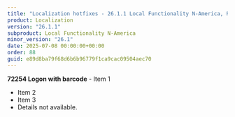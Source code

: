 ```yaml
---
title: "Localization hotfixes - 26.1.1 Local Functionality N-America, Release date July 8, 2025 - Hotfixes"
product: Localization
version: "26.1.1"
subproduct: Local Functionality N-America
minor_version: "26.1"
date: 2025-07-08 00:00:00+00:00
order: 88
guid: e89d8ba79f68d6b6b96779f1ca9cac09504aec70
---
```


**72254 Logon with barcode** - Item 1- Item 2- Item 3- Details not available.
